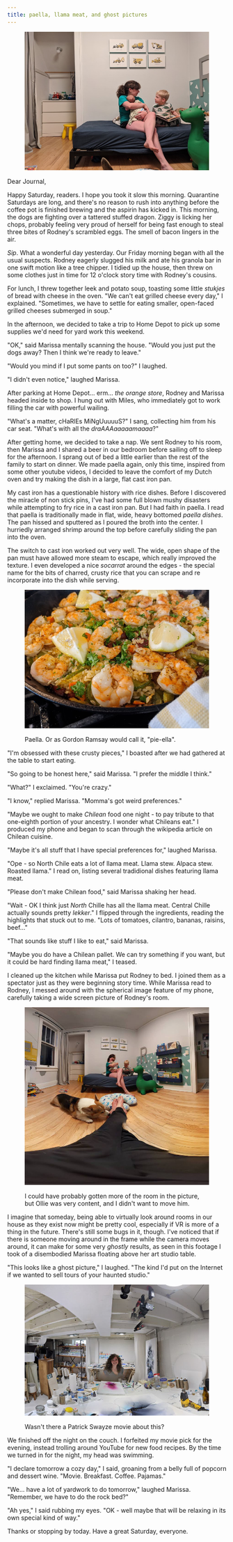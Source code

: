 ```yaml
---
title: paella, llama meat, and ghost pictures
---
```


<figure>
  <a href="/images/banners/2020-06-27.jpg">
    <img alt="banner" src="/images/banners/2020-06-27.jpg"/>
  </a>
</figure>

Dear Journal,

Happy Saturday, readers.  I hope you took it slow this morning.
Quarantine Saturdays are long, and there's no reason to rush into
anything before the coffee pot is finished brewing and the aspirin has
kicked in.  This morning, the dogs are fighting over a tattered
stuffed dragon.  Ziggy is licking her chops, probably feeling very
proud of herself for being fast enough to steal three bites of
Rodney's scrambled eggs.  The smell of bacon lingers in the air.

_Sip_.  What a wonderful day yesterday.  Our Friday morning began with
all the usual suspects.  Rodney eagerly slugged his milk and ate his
granola bar in one swift motion like a tree chipper.  I tidied up the
house, then threw on some clothes just in time for 12 o'clock story
time with Rodney's cousins.

For lunch, I threw together leek and potato soup, toasting some little
_stukjes_ of bread with cheese in the oven.  "We can't eat grilled
cheese every day," I explained.  "Sometimes, we have to settle for
eating smaller, open-faced grilled cheeses submerged in soup."

In the afternoon, we decided to take a trip to Home Depot to pick up
some supplies we'd need for yard work this weekend.

"OK," said Marissa mentally scanning the house.  "Would you just put
the dogs away?  Then I think we're ready to leave."

"Would you mind if I put some pants on too?" I laughed.

"I didn't even notice," laughed Marissa.

After parking at Home Depot... erm... _the orange store_, Rodney and
Marissa headed inside to shop.  I hung out with Miles, who immediately
got to work filling the car with powerful wailing.

"What's a matter, cHaRlEs MiNgUuuuuS?" I sang, collecting him from his
car seat.  "What's with all the _draAAAaaaaamaaaa_?"

After getting home, we decided to take a nap.  We sent Rodney to his
room, then Marissa and I shared a beer in our bedroom before sailing
off to sleep for the afternoon.  I sprang out of bed a little earlier
than the rest of the family to start on dinner.  We made paella again,
only this time, inspired from some other youtube videos, I decided to
leave the comfort of my Dutch oven and try making the dish in a large,
flat cast iron pan.

My cast iron has a questionable history with rice dishes.  Before I
discovered the miracle of non stick pins, I've had some full blown
mushy disasters while attempting to fry rice in a cast iron pan.  But
I had faith in paella.  I read that paella is traditionally made in
flat, wide, heavy bottomed _paella dishes_.  The pan hissed and
sputtered as I poured the broth into the center.  I hurriedly arranged
shrimp around the top before carefully sliding the pan into the oven.

The switch to cast iron worked out very well.  The wide, open shape of
the pan must have allowed more steam to escape, which really improved
the texture.  I even developed a nice _socarrat_ around the edges -
the special name for the bits of charred, crusty rice that you can
scrape and re incorporate into the dish while serving.

<figure>
  <a href="/images/paella.jpg">
    <img alt="paella" src="/images/paella.jpg"/>
  </a>
  <figcaption>
    <p>Paella.  Or as Gordon Ramsay would call it, "pie-ella".</p>
  </figcaption>
</figure>

"I'm obsessed with these crusty pieces," I boasted after we had
gathered at the table to start eating.

"So going to be honest here," said Marissa.  "I prefer the middle I
think."

"What?" I exclaimed.  "You're crazy."

"I know," replied Marissa.  "Momma's got weird preferences."

"Maybe we ought to make _Chilean_ food one night - to pay tribute to
that one-eighth portion of your ancestry.  I wonder what Chileans
eat."  I produced my phone and began to scan through the wikipedia
article on Chilean cuisine.

"Maybe it's all stuff that I have special preferences for," laughed
Marissa.

"Ope - so North Chile eats a lot of llama meat.  Llama stew.  Alpaca
stew.  Roasted llama."  I read on, listing several tradidional dishes
featuring llama meat.

"Please don't make Chilean food," said Marissa shaking her head.

"Wait - OK I think just _North_  Chille has all the llama meat.
Central Chille actually sounds pretty _lekker_."  I flipped through
the ingredients, reading the highlights that stuck out to me.  "Lots
of tomatoes, cilantro, bananas, raisins, beef..."

"That sounds like stuff I like to eat," said Marissa.

"Maybe you do have a Chilean pallet.  We can try something if you
want, but it could be hard finding llama meat," I teased.

I cleaned up the kitchen while Marissa put Rodney to bed.  I joined
them as a spectator just as they were beginning story time.  While
Marissa read to Rodney, I messed around with the spherical image
feature of my phone, carefully taking a wide screen picture of
Rodney's room.

<figure>
  <a href="/images/rodneys-room.jpg">
    <img alt="rodneys room" src="/images/rodneys-room.jpg"/>
  </a>
  <figcaption>
    <p>I could have probably gotten more of the room in the picture,
but Ollie was very content, and I didn't want to move him.</p>
  </figcaption>
</figure>

I imagine that someday, being able to virtually look around rooms in
our house as they exist now might be pretty cool, especially if VR is
more of a thing in the future.  There's still some bugs in it, though.
I've noticed that if there is someone moving around in the frame while
the camera moves around, it can make for some very _ghostly_ results,
as seen in this footage I took of a disembodied Marissa floating above
her art studio table.

"This looks like a ghost picture," I laughed.  "The kind I'd put on
the Internet if we wanted to sell tours of your haunted studio."

<figure>
  <a href="/images/marissa-floating-in-studio.jpg">
    <img alt="marissa floating in studio" src="/images/marissa-floating-in-studio.jpg"/>
  </a>
  <figcaption>
    <p>Wasn't there a Patrick Swayze movie about this?</p>
  </figcaption>
</figure>

We finished off the night on the couch.  I forfeited my movie pick for
the evening, instead trolling around YouTube for new food recipes.  By
the time we turned in for the night, my head was swimming.

"I declare tomorrow a cozy day," I said, groaning from a belly full of
popcorn and dessert wine.  "Movie.  Breakfast.  Coffee.  Pajamas."

"We... have a lot of yardwork to do tomorrow," laughed Marissa.
"Remember, we have to do the rock bed?"

"Ah yes," I said rubbing my eyes.  "OK - well maybe that will be
relaxing in its own special kind of way."

Thanks or stopping by today.  Have a great Saturday, everyone.
